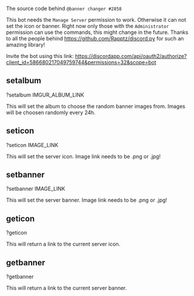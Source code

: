 The source code behind `@banner changer #2858`

This bot needs the `Manage Server` permission to work.
Otherwise it can not set the icon or banner.
Right now only those with the `Administrator` permission can use the commands, this might change in the future.
Thanks to all the people behind https://github.com/Rapptz/discord.py for such an amazing library! 

Invite the bot using this link: https://discordapp.com/api/oauth2/authorize?client_id=586680217049759744&permissions=32&scope=bot

## setalbum
?setalbum IMGUR_ALBUM_LINK

This will set the album to choose the random banner images from.
Images will be choosen randomly every 24h.


## seticon
?seticon IMAGE_LINK

This will set the server icon.
Image link needs to be .png or .jpg!


## setbanner
?setbanner IMAGE_LINK

This will set the server banner.
Image link needs to be .png or .jpg!


## geticon
?geticon

This will return a link to the current server icon.


## getbanner
?getbanner

This will return a link to the current server banner.
